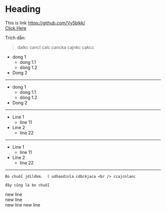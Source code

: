 # Heading


This is link
https://github.com/Vy5blkk/  
[Click Here](https://github.com/Vy5blkk/)


Trích dẫn:
> dalkc cancl calc cancka cajnkc cạkcc

- dong 1
  - dong 1.1
  - dòng 1.2
- Dong 2


---

- dong 1
	- dong 1.1
	- dòng 1.2
- Dong 2
---



* Line 1
	* line 11
* Line 2
	* line 22

---


* Line 1
  * line 11
* Line 2
  * line 22

---
`Bo chuỗi
jdildkm.  (
udhaodinla
cdbckjaca <br />
ccajcnlanc`

```đây cũng là bo chuỗi```



new line  
new line <br />
new line
new line